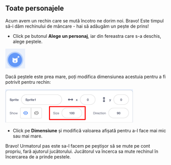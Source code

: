## Toate personajele

Acum avem un rechin care se mută încotro ne dorim noi. Bravo! Este timpul să-i dăm rechinului de mâncare - hai să adăugăm un pește de prins!

+ Click pe butonul **Alege un personaj**, iar din fereastra care s-a deschis, alege peștele.

![The New sprite button](images/spritesNewFromLibrary.png)

Dacă peștele este prea mare, poți modifica dimensiunea acestuia pentru a fi potrivit pentru rechin:

![Sprite size control](images/sprites2.png)

+ Click pe **Dimensiune** și modifică valoarea afișată pentru a-l face mai mic sau mai mare.

Bravo! Urmatorul pas este  sa-l facem pe peștișor sâ se mute pe cont propriu, fară ajutorul jucătorului. Jucătorul va încerca sa mute rechinul în încercarea de a prinde pestele.
